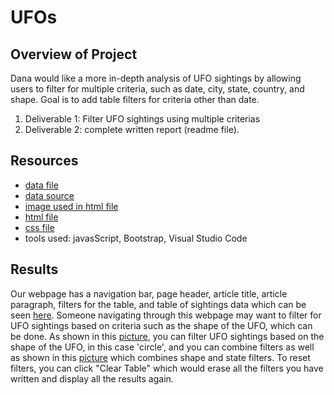 # UFOs

## Overview of Project
Dana would like a more in-depth analysis of UFO sightings by allowing users to filter for multiple criteria, such as date, city, state, country, and shape. Goal is to add table filters for criteria other than date.
</br>
1. Deliverable 1: Filter UFO sightings using multiple criterias
2. Deliverable 2: complete written report (readme file).

## Resources
- [data file](https://github.com/MuddassirR/UFOs/blob/main/static/js/data.js)
- [data source](https://github.com/MuddassirR/UFOs/blob/main/static/js/app.js)
- [image used in html file](https://github.com/MuddassirR/UFOs/blob/main/static/images/nasa.jpg)
- [html file](https://github.com/MuddassirR/UFOs/blob/main/index.html)
- [css file](https://github.com/MuddassirR/UFOs/blob/main/static/css/style.css)
- tools used: javasScript, Bootstrap, Visual Studio Code

## Results
Our webpage has a navigation bar, page header, article title, article paragraph, filters for the table, and table of sightings data which can be seen [here](https://github.com/MuddassirR/UFOs/blob/main/static/images/html%20file.png). Someone navigating through this webpage may want to filter for UFO sightings based on criteria such as the shape of the UFO, which can be done. As shown in this [picture](https://github.com/MuddassirR/UFOs/blob/main/static/images/circlefiltered.png), you can filter UFO sightings based on the shape of the UFO, in this case 'circle', and you can combine filters as well as shown in this [picture](https://github.com/MuddassirR/UFOs/blob/main/static/images/circle%26state.png) which combines shape and state filters. To reset filters, you can click "Clear Table" which would erase all the filters you have written and display all the results again. 


